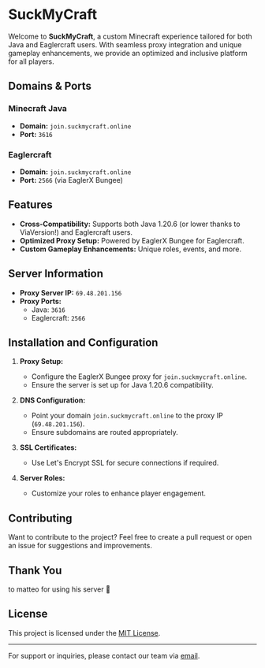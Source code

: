 # SuckMyCraft

Welcome to **SuckMyCraft**, a custom Minecraft experience tailored for both Java and Eaglercraft users. With seamless proxy integration and unique gameplay enhancements, we provide an optimized and inclusive platform for all players.

## Domains & Ports

### Minecraft Java
- **Domain:** `join.suckmycraft.online`
- **Port:** `3616`

### Eaglercraft
- **Domain:** `join.suckmycraft.online`
- **Port:** `2566` (via EaglerX Bungee)

## Features
- **Cross-Compatibility:** Supports both Java 1.20.6 (or lower thanks to ViaVersion!) and Eaglercraft users.
- **Optimized Proxy Setup:** Powered by EaglerX Bungee for Eaglercraft.
- **Custom Gameplay Enhancements:** Unique roles, events, and more.

## Server Information
- **Proxy Server IP:** `69.48.201.156`
- **Proxy Ports:**
  - Java: `3616`
  - Eaglercraft: `2566`

## Installation and Configuration
1. **Proxy Setup:**
   - Configure the EaglerX Bungee proxy for `join.suckmycraft.online`.
   - Ensure the server is set up for Java 1.20.6 compatibility.

2. **DNS Configuration:**
   - Point your domain `join.suckmycraft.online` to the proxy IP (`69.48.201.156`).
   - Ensure subdomains are routed appropriately.

3. **SSL Certificates:**
   - Use Let's Encrypt SSL for secure connections if required.

4. **Server Roles:**
   - Customize your roles to enhance player engagement.

## Contributing
Want to contribute to the project? Feel free to create a pull request or open an issue for suggestions and improvements.

## Thank You
to matteo for using his server 🙏

## License
This project is licensed under the [MIT License](LICENSE).

---

For support or inquiries, please contact our team via [email](mailto:support@suckmycraft.online).
